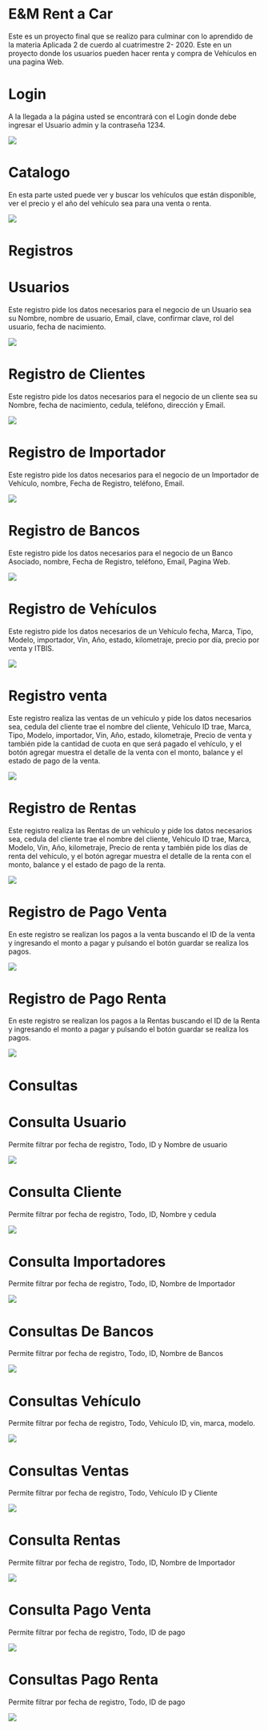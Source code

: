 # E&M Rent a Car

Este es un proyecto final que se realizo para culminar con lo aprendido de la materia Aplicada 2 de cuerdo al cuatrimestre 2- 2020. Este en un proyecto  donde los usuarios pueden  hacer renta y compra de Vehículos en una pagina Web.

# Login

A la llegada a la página usted se encontrará con el Login donde debe ingresar el Usuario admin y la contraseña 1234.

![](https://raw.githubusercontent.com/MartinEduardoCamilo/EIM-Renta-A-Car/master/EIMRentaaCar/wwwroot/Imagen/Login.jpg)

# Catalogo 

En esta parte usted puede ver y buscar los vehículos que están disponible, ver el precio y el año del vehículo sea para una venta o renta.

![](https://raw.githubusercontent.com/MartinEduardoCamilo/EIM-Renta-A-Car/master/EIMRentaaCar/wwwroot/Imagen/Catalogo.jpg)

# Registros 

# Usuarios

Este registro pide los datos necesarios para el negocio de un Usuario sea su Nombre, nombre de usuario, Email, clave, confirmar clave, rol del usuario, fecha de nacimiento.

![](https://raw.githubusercontent.com/MartinEduardoCamilo/EIM-Renta-A-Car/master/EIMRentaaCar/wwwroot/Imagen/R_usuario.jpg)

# Registro de Clientes

Este registro pide los datos necesarios para el negocio de un cliente sea su Nombre, fecha de nacimiento, cedula, teléfono, dirección y Email.

![](https://raw.githubusercontent.com/MartinEduardoCamilo/EIM-Renta-A-Car/master/EIMRentaaCar/wwwroot/Imagen/r_cliente.jpg)

# Registro de Importador 

Este registro pide los datos necesarios para el negocio de un Importador de Vehículo, nombre, Fecha de Registro, teléfono, Email.

![](https://raw.githubusercontent.com/MartinEduardoCamilo/EIM-Renta-A-Car/master/EIMRentaaCar/wwwroot/Imagen/R_Importadores.jpg)

# Registro de Bancos 

Este registro pide los datos necesarios para el negocio de un Banco Asociado, nombre, Fecha de Registro, teléfono, Email, Pagina Web.

![](https://raw.githubusercontent.com/MartinEduardoCamilo/EIM-Renta-A-Car/master/EIMRentaaCar/wwwroot/Imagen/R_bancos.jpg)

# Registro de Vehículos

Este registro pide los datos necesarios de un Vehículo fecha, Marca, Tipo, Modelo, importador, Vin, Año, estado, kilometraje, precio por día, precio por venta y ITBIS.

![](https://raw.githubusercontent.com/MartinEduardoCamilo/EIM-Renta-A-Car/master/EIMRentaaCar/wwwroot/Imagen/R_Vahiculo.jpg)

# Registro venta 

Este registro realiza las ventas de un vehículo y pide los datos necesarios sea, cedula del cliente trae el nombre del cliente, Vehículo ID trae, Marca, Tipo, Modelo, importador, Vin, Año, estado, kilometraje, Precio de venta y también pide la cantidad de cuota en que será pagado el vehículo, y el botón agregar muestra el detalle de la venta con el monto, balance y el estado de pago de la venta. 

![](https://raw.githubusercontent.com/MartinEduardoCamilo/EIM-Renta-A-Car/master/EIMRentaaCar/wwwroot/Imagen/R_ventas.jpg)

# Registro de Rentas

Este registro realiza las Rentas de un vehículo y pide los datos necesarios sea, cedula del cliente trae el nombre del cliente, Vehículo ID trae, Marca, Modelo, Vin, Año, kilometraje, Precio de renta y también pide los días de renta del vehículo, y el botón agregar muestra el detalle de la renta con el monto, balance y el estado de pago de la renta. 
 
 ![](https://raw.githubusercontent.com/MartinEduardoCamilo/EIM-Renta-A-Car/master/EIMRentaaCar/wwwroot/Imagen/R_rentas.jpg)
 
# Registro de Pago Venta 

En este registro se realizan los pagos a la venta buscando el ID de la venta y ingresando el monto a pagar y pulsando el botón guardar se realiza los pagos. 

![](https://raw.githubusercontent.com/MartinEduardoCamilo/EIM-Renta-A-Car/master/EIMRentaaCar/wwwroot/Imagen/R_pagoventa.jpg)

# Registro de Pago Renta 

En este registro se realizan los pagos a la Rentas buscando el ID de la Renta y ingresando el monto a pagar y pulsando el botón guardar se realiza los pagos. 

![](https://raw.githubusercontent.com/MartinEduardoCamilo/EIM-Renta-A-Car/master/EIMRentaaCar/wwwroot/Imagen/R_pagoRenta.jpg)

# Consultas 

# Consulta Usuario

Permite filtrar por fecha de registro, Todo, ID y Nombre de usuario

![](https://raw.githubusercontent.com/MartinEduardoCamilo/EIM-Renta-A-Car/master/EIMRentaaCar/wwwroot/Imagen/C_usuario.jpg)

# Consulta Cliente

Permite filtrar por fecha de registro, Todo, ID, Nombre y cedula

![](https://raw.githubusercontent.com/MartinEduardoCamilo/EIM-Renta-A-Car/master/EIMRentaaCar/wwwroot/Imagen/C_cliente.jpg)

# Consulta Importadores

Permite filtrar por fecha de registro, Todo, ID, Nombre de Importador

![](https://raw.githubusercontent.com/MartinEduardoCamilo/EIM-Renta-A-Car/master/EIMRentaaCar/wwwroot/Imagen/C_importadores.jpg)

# Consultas De Bancos

Permite filtrar por fecha de registro, Todo, ID, Nombre de Bancos

![](https://raw.githubusercontent.com/MartinEduardoCamilo/EIM-Renta-A-Car/master/EIMRentaaCar/wwwroot/Imagen/C_bancos.jpg)

# Consultas Vehículo

Permite filtrar por fecha de registro, Todo, Vehículo ID, vin, marca, modelo.

![](https://raw.githubusercontent.com/MartinEduardoCamilo/EIM-Renta-A-Car/master/EIMRentaaCar/wwwroot/Imagen/C_Vehiculo.jpg)

# Consultas Ventas

Permite filtrar por fecha de registro, Todo, Vehículo ID y Cliente

![](https://raw.githubusercontent.com/MartinEduardoCamilo/EIM-Renta-A-Car/master/EIMRentaaCar/wwwroot/Imagen/C_ventas.jpg)

# Consulta Rentas

Permite filtrar por fecha de registro, Todo, ID, Nombre de Importador

![](https://raw.githubusercontent.com/MartinEduardoCamilo/EIM-Renta-A-Car/master/EIMRentaaCar/wwwroot/Imagen/C_rentas.jpg)

# Consulta Pago Venta

Permite filtrar por fecha de registro, Todo, ID de pago 

![](https://raw.githubusercontent.com/MartinEduardoCamilo/EIM-Renta-A-Car/master/EIMRentaaCar/wwwroot/Imagen/C_pagoventa.jpg)

# Consultas Pago Renta

Permite filtrar por fecha de registro, Todo, ID de pago 


![](https://raw.githubusercontent.com/MartinEduardoCamilo/EIM-Renta-A-Car/master/EIMRentaaCar/wwwroot/Imagen/C_pagorenta.jpg)
